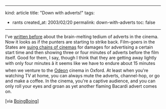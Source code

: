 -----
kind: article
title: "Down with adverts!"
tags:
- rants
created_at: 2003/02/20
permalink: down-with-adverts
toc: false
-----

<p>I've <a href="http://www.rousette.org.uk/blog/archives/harry-potter/" title="Harry Potter">written before</a> about the brain-melting tedium of adverts in the cinema. Now it looks as if the punters are starting to strike back. Film-goers in the States are <a href="http://www.suntimes.com/output/news/cst-nws-film19.html" title="Chicago Sun Times">suing chains of cinemas</a> for damages for advertising a certain start time and then showing three or four minutes of adverts before the film itself. Good for them, I say, though I think that they are getting away lightly with only four minutes â it seems like we have to endure about 15 minutes when we venture to the <a href="http://www.odeon.co.uk/" title="Odeon cinemas">Odeon</a> cinema in Oxford. At least when you're watching TV at home, you can always mute the adverts, channel-hop, or go and make a coffee. In the cinema, you're a captive audience, and you can only roll your eyes and groan as yet another flaming Bacardi advert comes on.</p>

<p>[via <a href="http://www.boingboing.net">BoingBoing</a>]</p>


